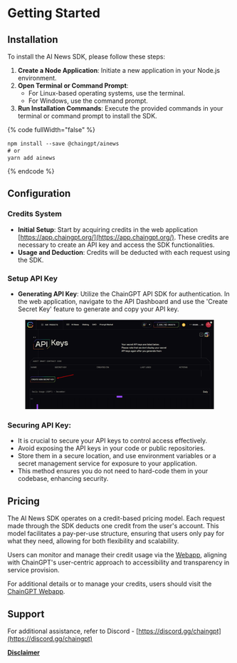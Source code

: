 # Getting Started

## I**nstallation**

To install the AI News SDK, please follow these steps:

1. **Create a Node Application**: Initiate a new application in your Node.js environment.
2. **Open Terminal or Command Prompt**:
   * For Linux-based operating systems, use the terminal.
   * For Windows, use the command prompt.
3. **Run Installation Commands**: Execute the provided commands in your terminal or command prompt to install the SDK.

{% code fullWidth="false" %}
```plaintext
npm install --save @chaingpt/ainews
# or
yarn add ainews
```
{% endcode %}

## **Configuration**

### **Credits System**

* **Initial Setup**: Start by acquiring credits in the web application [https://app.chaingpt.org/](https://app.chaingpt.org/). These credits are necessary to create an API key and access the SDK functionalities.
* **Usage and Deduction**: Credits will be deducted with each request using the SDK.

### **Setup API Key**

* **Generating API Key**: Utilize the ChainGPT API SDK for authentication. In the web application, navigate to the API Dashboard and use the 'Create Secret Key' feature to generate and copy your API key.

<figure><img src="../../../../.gitbook/assets/image (2) (1) (1).png" alt=""><figcaption></figcaption></figure>



### **Securing API Key**:

* It is crucial to secure your API keys to control access effectively.
* Avoid exposing the API keys in your code or public repositories.
* Store them in a secure location, and use environment variables or a secret management service for exposure to your application.
* This method ensures you do not need to hard-code them in your codebase, enhancing security.



## Pricing

The AI News SDK operates on a credit-based pricing model. Each request made through the SDK deducts one credit from the user's account. This model facilitates a pay-per-use structure, ensuring that users only pay for what they need, allowing for both flexibility and scalability.&#x20;

Users can monitor and manage their credit usage via the [Webapp](https://app.chaingpt.org/), aligning with ChainGPT's user-centric approach to accessibility and transparency in service provision.&#x20;

For additional details or to manage your credits, users should visit the [ChainGPT Webapp](https://app.chaingpt.org/).



## Support

For additional assistance, refer to Discord - [https://discord.gg/chaingpt](https://discord.gg/chaingpt)



[**Disclaimer**](../../../legal-docs/disclaimer.md)
